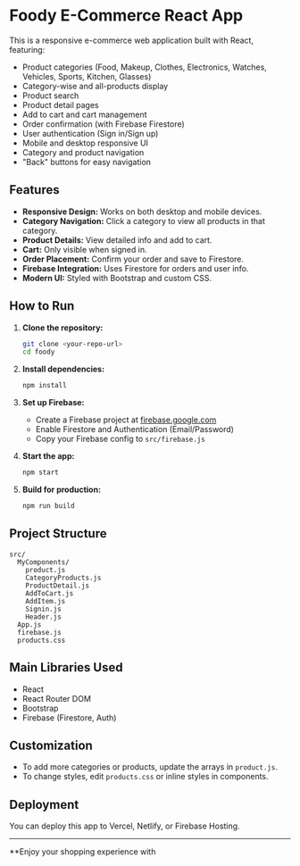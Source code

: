 # Foody E-Commerce React App

This is a responsive e-commerce web application built with React, featuring:
- Product categories (Food, Makeup, Clothes, Electronics, Watches, Vehicles, Sports, Kitchen, Glasses)
- Category-wise and all-products display
- Product search
- Product detail pages
- Add to cart and cart management
- Order confirmation (with Firebase Firestore)
- User authentication (Sign in/Sign up)
- Mobile and desktop responsive UI
- Category and product navigation
- "Back" buttons for easy navigation

## Features

- **Responsive Design:** Works on both desktop and mobile devices.
- **Category Navigation:** Click a category to view all products in that category.
- **Product Details:** View detailed info and add to cart.
- **Cart:** Only visible when signed in.
- **Order Placement:** Confirm your order and save to Firestore.
- **Firebase Integration:** Uses Firestore for orders and user info.
- **Modern UI:** Styled with Bootstrap and custom CSS.

## How to Run

1. **Clone the repository:**
   ```sh
   git clone <your-repo-url>
   cd foody
   ```

2. **Install dependencies:**
   ```sh
   npm install
   ```

3. **Set up Firebase:**
   - Create a Firebase project at [firebase.google.com](https://firebase.google.com/)
   - Enable Firestore and Authentication (Email/Password)
   - Copy your Firebase config to `src/firebase.js`

4. **Start the app:**
   ```sh
   npm start
   ```

5. **Build for production:**
   ```sh
   npm run build
   ```

## Project Structure

```
src/
  MyComponents/
    product.js
    CategoryProducts.js
    ProductDetail.js
    AddToCart.js
    AddItem.js
    Signin.js
    Header.js
  App.js
  firebase.js
  products.css
```

## Main Libraries Used

- React
- React Router DOM
- Bootstrap
- Firebase (Firestore, Auth)

## Customization

- To add more categories or products, update the arrays in `product.js`.
- To change styles, edit `products.css` or inline styles in components.

## Deployment

You can deploy this app to Vercel, Netlify, or Firebase Hosting.

---

**Enjoy your shopping experience with